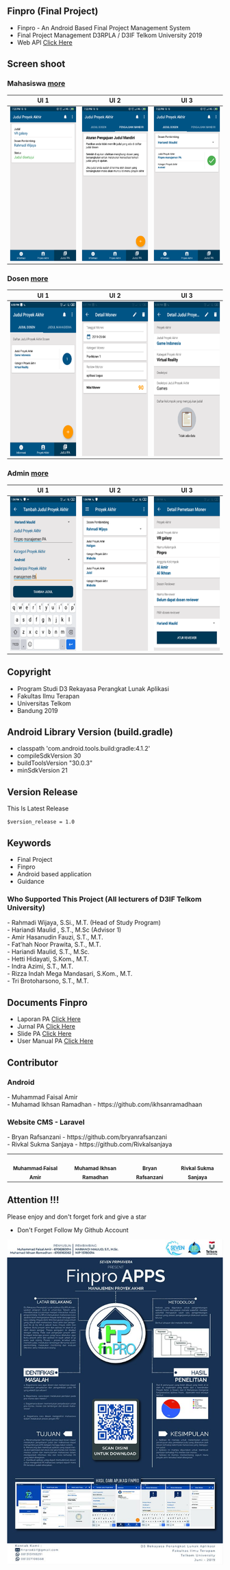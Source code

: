 ## Finpro (Final Project)
- Finpro - An Android Based Final Project Management System
- Final Project Management D3RPLA / D3IF Telkom University 2019
- Web API [Click Here](https://github.com/amirisback/Finpro-PA-D3IF-Telkom/tree/master/webapp/finpro-laravel)

## Screen shoot

### Mahasiswa [more](https://github.com/amirisback/Finpro-PA-D3IF-Telkom/tree/master/docs/image/mahasiswa)
| UI 1 | UI 2 | UI 3 |
|:----:|:----:|:----:|
|<span align="center"><img width="200px" height="360px" src="docs/image/mahasiswa/mahasiswa_judul_pengajuan.png"></span> | <span align="center"><img width="200px" height="360px" src="docs/image/mahasiswa/mahasiswa_menu pengajuan mandiri.png"></span> | <span align="center"><img width="200px" height="360px" src="docs/image/mahasiswa/mahasiswa_list judul available.png"></span> |

### Dosen [more](https://github.com/amirisback/Finpro-PA-D3IF-Telkom/tree/master/docs/image/dosen)
| UI 1 | UI 2 | UI 3 |
|:----:|:----:|:----:|
|<span align="center"><img width="200px" height="360px" src="docs/image/dosen/ss_1.png"></span> | <span align="center"><img width="200px" height="360px" src="docs/image/dosen/ss_2.png"></span> | <span align="center"><img width="200px" height="360px" src="docs/image/dosen/ss_3.png"></span> |

### Admin [more](https://github.com/amirisback/Finpro-PA-D3IF-Telkom/tree/master/docs/image/admin)
| UI 1 | UI 2 | UI 3 |
|:----:|:----:|:----:|
|<span align="center"><img width="200px" height="360px" src="docs/image/admin/25_Judul_2.png"></span> | <span align="center"><img width="200px" height="360px" src="docs/image/admin/27_Proyek_Akhir_1.png"></span> | <span align="center"><img width="200px" height="360px" src="docs/image/admin/31_Pemetaan_Monev_2.png"></span> |


## Copyright
- Program Studi D3 Rekayasa Perangkat Lunak Aplikasi 
- Fakultas Ilmu Terapan
- Universitas Telkom
- Bandung 2019 

## Android Library Version (build.gradle)
- classpath 'com.android.tools.build:gradle:4.1.2'
- compileSdkVersion 30
- buildToolsVersion "30.0.3"
- minSdkVersion 21

## Version Release
This Is Latest Release

    $version_release = 1.0

## Keywords
- Final Project 
- Finpro 
- Android based application
- Guidance

<h3>Who Supported This Project (All lecturers of D3IF Telkom University)</h3>
- Rahmadi Wijaya, S.Si., M.T. (Head of Study Program)<br>
- Hariandi Maulid , S.T., M.Sc (Advisor 1)<br>
- Amir Hasanudin Fauzi, S.T., M.T.<br>
- Fat'hah Noor Prawita, S.T., M.T.<br>
- Hariandi Maulid, S.T., M.Sc.<br>
- Hetti Hidayati, S.Kom., M.T.<br>
- Indra Azimi, S.T., M.T.<br>
- Rizza Indah Mega Mandasari, S.Kom., M.T.<br>
- Tri Brotoharsono, S.T., M.T.

## Documents Finpro
- Laporan PA [Click Here](https://github.com/amirisback/Finpro-PA-D3IF-Telkom/blob/master/docs/book/buku_pa_finpro.pdf)
- Jurnal PA [Click Here](https://github.com/amirisback/Finpro-PA-D3IF-Telkom/blob/master/docs/book/jurnal_finpro.pdf)
- Slide PA [Click Here](https://github.com/amirisback/Finpro-PA-D3IF-Telkom/blob/master/docs/book/presentation_finpro.pdf)
- User Manual PA [Click Here](https://github.com/amirisback/Finpro-PA-D3IF-Telkom/blob/master/docs/book/user_manual_finpro.pdf)

## Contributor
<h3>Android</h3>
- Muhammad Faisal Amir<br>
- Muhamad Ikhsan Ramadhan - https://github.com/ikhsanramadhaan

<h3>Website CMS - Laravel</h3>
- Bryan Rafsanzani - https://github.com/bryanrafsanzani<br>
- Rivkal Sukma Sanjaya - https://github.com/Rivkalsanjaya

<br>

<table>
    <tr>
    <td align="center"><a href="https://github.com/amirisback"><img src="https://avatars3.githubusercontent.com/u/24654871?s=460&u=75331d873971a2b387962aade2ba544448e2822d&v=4" width="100px;" alt=""/><br /><sub><b>Muhammad Faisal Amir</b></td>
    <td align="center"><a href="https://github.com/ikhsanramadhaan"><img src="https://avatars.githubusercontent.com/u/36533637?v=4" width="100px;" alt=""/><br /><sub><b>Muhamad Ikhsan Ramadhan</b></td>
    <td align="center"><a href="https://github.com/bryanrafsanzani"><img src="https://avatars.githubusercontent.com/u/36535733?v=4" width="100px;" alt=""/><br /><sub><b>Bryan Rafsanzani</b></td>
    <td align="center"><a href="https://github.com/Rivkalsanjaya"><img src="https://avatars.githubusercontent.com/u/37452770?v=4" width="100px;" alt=""/><br /><sub><b>Rivkal Sukma Sanjaya</b></td>
    </tr>
</table>

## Attention !!!
Please enjoy and don't forget fork and give a star
- Don't Forget Follow My Github Account

![ScreenShoot Apps](docs/image/poster.jpg?raw=true)
